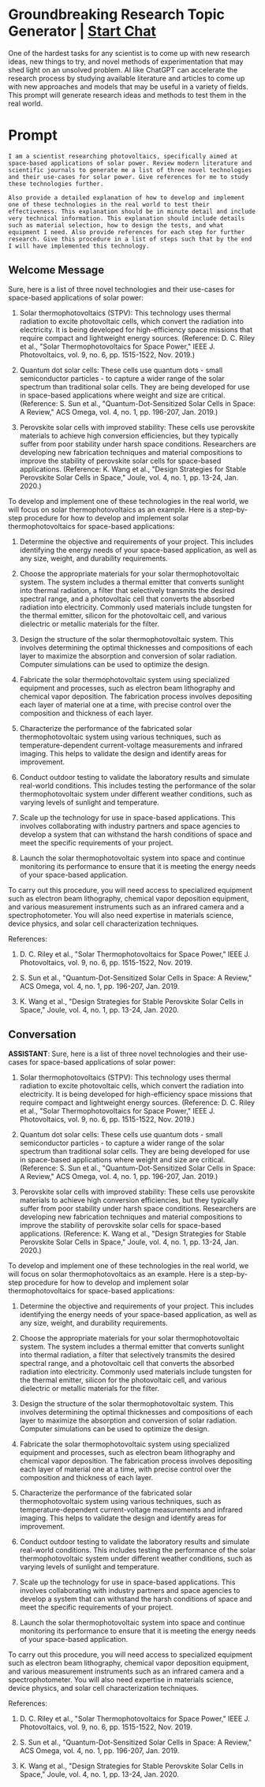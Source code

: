 

# Groundbreaking Research Topic Generator | [Start Chat](https://gptcall.net/chat.html?data=%7B%22contact%22%3A%7B%22id%22%3A%22peoz9scp8QIOhvxjtOvLv%22%2C%22flow%22%3Atrue%7D%7D)
One of the hardest tasks for any scientist is to come up with new research ideas, new things to try, and novel methods of experimentation that may shed light on an unsolved problem. AI like ChatGPT can accelerate the research process by studying available literature and articles to come up with new approaches and models that may be useful in a variety of fields. This prompt will generate research ideas and methods to test them in the real world.

# Prompt

```
I am a scientist researching photovoltaics, specifically aimed at space-based applications of solar power. Review modern literature and scientific journals to generate me a list of three novel technologies and their use-cases for solar power. Give references for me to study these technologies further. 

Also provide a detailed explanation of how to develop and implement one of these technologies in the real world to test their effectiveness. This explanation should be in minute detail and include very technical information. This explanation should include details such as material selection, how to design the tests, and what equipment I need. Also provide references for each step for further research. Give this procedure in a list of steps such that by the end I will have implemented this technology.
```

## Welcome Message
Sure, here is a list of three novel technologies and their use-cases for space-based applications of solar power:



1. Solar thermophotovoltaics (STPV): This technology uses thermal radiation to excite photovoltaic cells, which convert the radiation into electricity. It is being developed for high-efficiency space missions that require compact and lightweight energy sources. (Reference: D. C. Riley et al., "Solar Thermophotovoltaics for Space Power," IEEE J. Photovoltaics, vol. 9, no. 6, pp. 1515-1522, Nov. 2019.)



2. Quantum dot solar cells: These cells use quantum dots - small semiconductor particles - to capture a wider range of the solar spectrum than traditional solar cells. They are being developed for use in space-based applications where weight and size are critical. (Reference: S. Sun et al., "Quantum-Dot-Sensitized Solar Cells in Space: A Review," ACS Omega, vol. 4, no. 1, pp. 196-207, Jan. 2019.)



3. Perovskite solar cells with improved stability: These cells use perovskite materials to achieve high conversion efficiencies, but they typically suffer from poor stability under harsh space conditions. Researchers are developing new fabrication techniques and material compositions to improve the stability of perovskite solar cells for space-based applications. (Reference: K. Wang et al., "Design Strategies for Stable Perovskite Solar Cells in Space," Joule, vol. 4, no. 1, pp. 13-24, Jan. 2020.)



To develop and implement one of these technologies in the real world, we will focus on solar thermophotovoltaics as an example. Here is a step-by-step procedure for how to develop and implement solar thermophotovoltaics for space-based applications:



1. Determine the objective and requirements of your project. This includes identifying the energy needs of your space-based application, as well as any size, weight, and durability requirements.



2. Choose the appropriate materials for your solar thermophotovoltaic system. The system includes a thermal emitter that converts sunlight into thermal radiation, a filter that selectively transmits the desired spectral range, and a photovoltaic cell that converts the absorbed radiation into electricity. Commonly used materials include tungsten for the thermal emitter, silicon for the photovoltaic cell, and various dielectric or metallic materials for the filter.



3. Design the structure of the solar thermophotovoltaic system. This involves determining the optimal thicknesses and compositions of each layer to maximize the absorption and conversion of solar radiation. Computer simulations can be used to optimize the design.



4. Fabricate the solar thermophotovoltaic system using specialized equipment and processes, such as electron beam lithography and chemical vapor deposition. The fabrication process involves depositing each layer of material one at a time, with precise control over the composition and thickness of each layer.



5. Characterize the performance of the fabricated solar thermophotovoltaic system using various techniques, such as temperature-dependent current-voltage measurements and infrared imaging. This helps to validate the design and identify areas for improvement.



6. Conduct outdoor testing to validate the laboratory results and simulate real-world conditions. This includes testing the performance of the solar thermophotovoltaic system under different weather conditions, such as varying levels of sunlight and temperature.



7. Scale up the technology for use in space-based applications. This involves collaborating with industry partners and space agencies to develop a system that can withstand the harsh conditions of space and meet the specific requirements of your project.



8. Launch the solar thermophotovoltaic system into space and continue monitoring its performance to ensure that it is meeting the energy needs of your space-based application.



To carry out this procedure, you will need access to specialized equipment such as electron beam lithography, chemical vapor deposition equipment, and various measurement instruments such as an infrared camera and a spectrophotometer. You will also need expertise in materials science, device physics, and solar cell characterization techniques.



References:



1. D. C. Riley et al., "Solar Thermophotovoltaics for Space Power," IEEE J. Photovoltaics, vol. 9, no. 6, pp. 1515-1522, Nov. 2019.



2. S. Sun et al., "Quantum-Dot-Sensitized Solar Cells in Space: A Review," ACS Omega, vol. 4, no. 1, pp. 196-207, Jan. 2019.



3. K. Wang et al., "Design Strategies for Stable Perovskite Solar Cells in Space," Joule, vol. 4, no. 1, pp. 13-24, Jan. 2020.

## Conversation

**ASSISTANT**: Sure, here is a list of three novel technologies and their use-cases for space-based applications of solar power:



1. Solar thermophotovoltaics (STPV): This technology uses thermal radiation to excite photovoltaic cells, which convert the radiation into electricity. It is being developed for high-efficiency space missions that require compact and lightweight energy sources. (Reference: D. C. Riley et al., "Solar Thermophotovoltaics for Space Power," IEEE J. Photovoltaics, vol. 9, no. 6, pp. 1515-1522, Nov. 2019.)



2. Quantum dot solar cells: These cells use quantum dots - small semiconductor particles - to capture a wider range of the solar spectrum than traditional solar cells. They are being developed for use in space-based applications where weight and size are critical. (Reference: S. Sun et al., "Quantum-Dot-Sensitized Solar Cells in Space: A Review," ACS Omega, vol. 4, no. 1, pp. 196-207, Jan. 2019.)



3. Perovskite solar cells with improved stability: These cells use perovskite materials to achieve high conversion efficiencies, but they typically suffer from poor stability under harsh space conditions. Researchers are developing new fabrication techniques and material compositions to improve the stability of perovskite solar cells for space-based applications. (Reference: K. Wang et al., "Design Strategies for Stable Perovskite Solar Cells in Space," Joule, vol. 4, no. 1, pp. 13-24, Jan. 2020.)



To develop and implement one of these technologies in the real world, we will focus on solar thermophotovoltaics as an example. Here is a step-by-step procedure for how to develop and implement solar thermophotovoltaics for space-based applications:



1. Determine the objective and requirements of your project. This includes identifying the energy needs of your space-based application, as well as any size, weight, and durability requirements.



2. Choose the appropriate materials for your solar thermophotovoltaic system. The system includes a thermal emitter that converts sunlight into thermal radiation, a filter that selectively transmits the desired spectral range, and a photovoltaic cell that converts the absorbed radiation into electricity. Commonly used materials include tungsten for the thermal emitter, silicon for the photovoltaic cell, and various dielectric or metallic materials for the filter.



3. Design the structure of the solar thermophotovoltaic system. This involves determining the optimal thicknesses and compositions of each layer to maximize the absorption and conversion of solar radiation. Computer simulations can be used to optimize the design.



4. Fabricate the solar thermophotovoltaic system using specialized equipment and processes, such as electron beam lithography and chemical vapor deposition. The fabrication process involves depositing each layer of material one at a time, with precise control over the composition and thickness of each layer.



5. Characterize the performance of the fabricated solar thermophotovoltaic system using various techniques, such as temperature-dependent current-voltage measurements and infrared imaging. This helps to validate the design and identify areas for improvement.



6. Conduct outdoor testing to validate the laboratory results and simulate real-world conditions. This includes testing the performance of the solar thermophotovoltaic system under different weather conditions, such as varying levels of sunlight and temperature.



7. Scale up the technology for use in space-based applications. This involves collaborating with industry partners and space agencies to develop a system that can withstand the harsh conditions of space and meet the specific requirements of your project.



8. Launch the solar thermophotovoltaic system into space and continue monitoring its performance to ensure that it is meeting the energy needs of your space-based application.



To carry out this procedure, you will need access to specialized equipment such as electron beam lithography, chemical vapor deposition equipment, and various measurement instruments such as an infrared camera and a spectrophotometer. You will also need expertise in materials science, device physics, and solar cell characterization techniques.



References:



1. D. C. Riley et al., "Solar Thermophotovoltaics for Space Power," IEEE J. Photovoltaics, vol. 9, no. 6, pp. 1515-1522, Nov. 2019.



2. S. Sun et al., "Quantum-Dot-Sensitized Solar Cells in Space: A Review," ACS Omega, vol. 4, no. 1, pp. 196-207, Jan. 2019.



3. K. Wang et al., "Design Strategies for Stable Perovskite Solar Cells in Space," Joule, vol. 4, no. 1, pp. 13-24, Jan. 2020.

